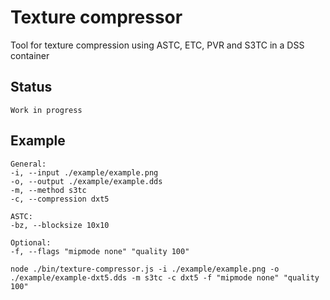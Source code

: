# Texture compressor

Tool for texture compression using ASTC, ETC, PVR and S3TC in a DSS container

## Status

	Work in progress

## Example

	General:
	-i, --input ./example/example.png
	-o, --output ./example/example.dds
	-m, --method s3tc
	-c, --compression dxt5

	ASTC:
	-bz, --blocksize 10x10

	Optional:
	-f, --flags "mipmode none" "quality 100"

    node ./bin/texture-compressor.js -i ./example/example.png -o ./example/example-dxt5.dds -m s3tc -c dxt5 -f "mipmode none" "quality 100"
